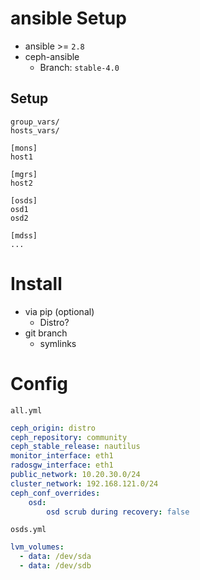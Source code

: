 # ansible Setup

* ansible >= `2.8`
* ceph-ansible
  * Branch: `stable-4.0`


## Setup

```
group_vars/
hosts_vars/
```


```
[mons]
host1

[mgrs]
host2

[osds]
osd1
osd2

[mdss]
...
```


# Install

* via pip (optional)
  * Distro?
* git branch
  * symlinks


# Config

`all.yml`
```yaml
ceph_origin: distro
ceph_repository: community
ceph_stable_release: nautilus
monitor_interface: eth1
radosgw_interface: eth1
public_network: 10.20.30.0/24
cluster_network: 192.168.121.0/24
ceph_conf_overrides:
    osd:
        osd scrub during recovery: false
```


`osds.yml`
```yaml
lvm_volumes:
  - data: /dev/sda
  - data: /dev/sdb
```
